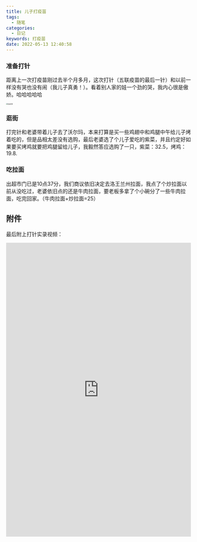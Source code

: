 ```yaml
---
title: 儿子打疫苗
tags:
  - 随笔
categories:
  - 日记
keywords: 打疫苗
date: 2022-05-13 12:40:58
---
```


 ### 准备打针

  距离上一次打疫苗刚过去半个月多月，这次打针（五联疫苗的最后一针）和以前一样没有哭也没有闹（我儿子真勇！）。看着别人家的娃一个劲的哭，我内心很是傲娇。哈哈哈哈哈

<!--more-->

<img src="https://blog.mjiao.net/IMG_2291.JPG" alt="疫苗发票" style="zoom: 25%;" />

### 逛街  

  打完针和老婆带着儿子去了沃尔玛，本来打算是买一些鸡翅中和鸡腿中午给儿子烤着吃的，但是品相太差没有选购，最后老婆选了个儿子爱吃的紫菜，并且约定好如果要买烤鸡就要把鸡腿留给儿子，我毅然答应选购了一只，紫菜：32.5，烤鸡：19.8.

### 吃拉面

  出超市门已是10点37分，我们商议依旧决定去洛王兰州拉面，我点了个炒拉面以前从没吃过，老婆依旧点的还是牛肉拉面，要老板多拿了个小碗分了一些牛肉拉面，吃完回家。（牛肉拉面+炒拉面=25）

## 附件

最后附上打针实录视频：

<iframe src="https://player.bilibili.com/player.html?bvid=BV1gY411w7Fi&page=1&high_quality=1" scrolling="no" border="0" frameborder="no" framespacing="0" allowfullscreen="true" width="100%" height="800"></iframe>
